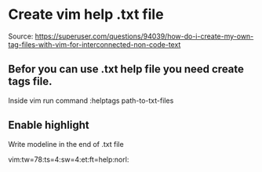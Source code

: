 # Create vim help .txt file

Source: https://superuser.com/questions/94039/how-do-i-create-my-own-tag-files-with-vim-for-interconnected-non-code-text

## Befor you can use .txt help file you need create tags file.

Inside vim run command :helptags path-to-txt-files

## Enable highlight

Write modeline in the end of .txt file

 vim:tw=78:ts=4:sw=4:et:ft=help:norl:
